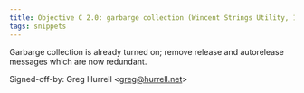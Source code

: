 ```yaml
---
title: Objective C 2.0: garbarge collection (Wincent Strings Utility, 1de2729)
tags: snippets
---
```


Garbarge collection is already turned on; remove release and autorelease messages which are now redundant.

Signed-off-by: Greg Hurrell &lt;greg@hurrell.net&gt;
